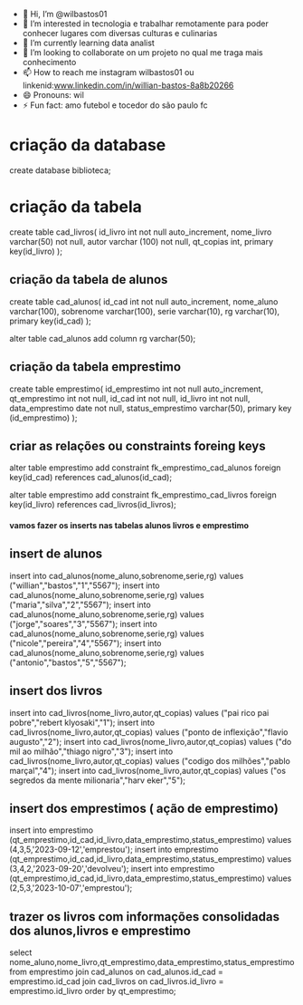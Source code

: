 - 👋 Hi, I’m @wilbastos01
- 👀 I’m interested in tecnologia e trabalhar remotamente para poder conhecer lugares com diversas culturas e culinarias
- 🌱 I’m currently learning data analist
- 💞️ I’m looking to collaborate on um projeto no qual me traga mais conhecimento
- 📫 How to reach me instagram wilbastos01 ou linkenid:www.linkedin.com/in/willian-bastos-8a8b20266
- 😄 Pronouns: wil
- ⚡ Fun fact: amo futebol e tocedor do são paulo fc

<!---
wilbastos01/wilbastos01 is a ✨ special ✨ repository because its `README.md` (this file) appears on your GitHub profile.
You can click the Preview link to take a look at your changes.
--->
# criação da database
create database biblioteca;

# criação da tabela

create table cad_livros(
id_livro int not null auto_increment,
nome_livro varchar(50) not null,
autor varchar (100) not null,
qt_copias int,
primary key(id_livro)
);

## criação da tabela de alunos 
create table cad_alunos(
id_cad int not null auto_increment,
nome_aluno varchar(100),
sobrenome varchar(100),
serie varchar(10),
rg varchar(10),
primary key(id_cad)
);

alter table cad_alunos add column rg varchar(50);

## criação da tabela emprestimo
create table emprestimo(
id_emprestimo int not null auto_increment,
qt_emprestimo int not null,
id_cad int not null,
id_livro int not null,
data_emprestimo date not null,
status_emprestimo varchar(50),
primary key (id_emprestimo)
);

## criar as relações ou constraints foreing keys

alter table emprestimo add constraint fk_emprestimo_cad_alunos
foreign key(id_cad) references cad_alunos(id_cad);

alter table emprestimo add constraint fk_emprestimo_cad_livros
foreign key(id_livro) references cad_livros(id_livros);

#### vamos fazer os inserts nas tabelas alunos livros e emprestimo #####

## insert de alunos ##

insert into cad_alunos(nome_aluno,sobrenome,serie,rg) values
("willian","bastos","1","5567");
insert into cad_alunos(nome_aluno,sobrenome,serie,rg) values
("maria","silva","2","5567");
insert into cad_alunos(nome_aluno,sobrenome,serie,rg) values
("jorge","soares","3","5567");
insert into cad_alunos(nome_aluno,sobrenome,serie,rg) values
("nicole","pereira","4","5567");
insert into cad_alunos(nome_aluno,sobrenome,serie,rg) values
("antonio","bastos","5","5567");


## insert dos livros ##

insert into cad_livros(nome_livro,autor,qt_copias) values 
("pai rico pai pobre","rebert klyosaki","1");
insert into cad_livros(nome_livro,autor,qt_copias) values 
("ponto de inflexição","flavio augusto","2");
insert into cad_livros(nome_livro,autor,qt_copias) values 
("do mil ao milhão","thiago nigro","3");
insert into cad_livros(nome_livro,autor,qt_copias) values 
("codigo dos milhões","pablo marçal","4");
insert into cad_livros(nome_livro,autor,qt_copias) values 
("os segredos da mente milionaria","harv eker","5");

## insert dos emprestimos ( ação de emprestimo)

insert into emprestimo (qt_emprestimo,id_cad,id_livro,data_emprestimo,status_emprestimo)
values (4,3,5,'2023-09-12','emprestou');
insert into emprestimo (qt_emprestimo,id_cad,id_livro,data_emprestimo,status_emprestimo)
values (3,4,2,'2023-09-20','devolveu');
insert into emprestimo (qt_emprestimo,id_cad,id_livro,data_emprestimo,status_emprestimo)
values (2,5,3,'2023-10-07','emprestou');

## trazer os livros com informações consolidadas dos alunos,livros e emprestimo ##

select nome_aluno,nome_livro,qt_emprestimo,data_emprestimo,status_emprestimo
from emprestimo
join cad_alunos on cad_alunos.id_cad = emprestimo.id_cad
join cad_livros on cad_livros.id_livro = emprestimo.id_livro
order by qt_emprestimo;
